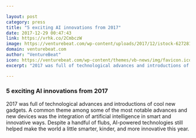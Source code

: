 ```yaml
---

layout: post
category: press
title: "5 exciting AI innovations from 2017"
date: 2017-12-29 00:47:43
link: https://vrhk.co/2CmbczW
image: https://venturebeat.com/wp-content/uploads/2017/12/istock-627281636-e1514486007852.jpg?fit=780%2C593&strip=all
domain: venturebeat.com
author: "VentureBeat"
icon: https://venturebeat.com/wp-content/themes/vb-news/img/favicon.ico
excerpt: "2017 was full of technological advances and introductions of cool new gadgets. A common theme among some of the most notable advances and new devices was the integration of artificial intelligence in smart and innovative ways. Despite a handful of flubs, AI-powered technologies still helped make the world a little smarter, kinder, and more innovative this year."

---
```


### 5 exciting AI innovations from 2017

2017 was full of technological advances and introductions of cool new gadgets. A common theme among some of the most notable advances and new devices was the integration of artificial intelligence in smart and innovative ways. Despite a handful of flubs, AI-powered technologies still helped make the world a little smarter, kinder, and more innovative this year.